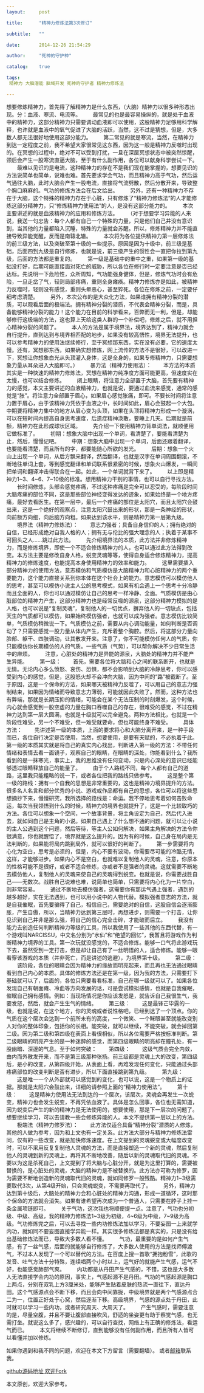 ```yaml
---
layout:     post

title:      "精神力修炼法第3次修订"

subtitle:   ""

date:       2014-12-26 21:54:29

author:     "死神的守护神"

catalog:    true

tags:
 精神力 大脑潜能 脑域开发 死神的守护者 精神力修炼法

---
```




想要修炼精神力，首先得了解精神力是什么东西，（大脑）精神力以很多种形态出现。分：血液、寒流、电流等。
　　最常见的也是最容易操纵的，就是处于血液中的精神力，这部分精神力只需要调动血液即可以使用，这股精神力足够用科学解释，也许就是血液中的氧气促进了大脑的活跃，当然，这不过是猜想，但是，大多数人都无法很好地使用这部分能力。
　　第二常见的就是寒流，当然，在精神力到达一定程度之前，我不希望大家很常见这东西，因为这一般是精神力反噬时出现的。在冥想的过程中，绝对不可以受到打扰，一旦在深层冥想状态中被突然惊醒，颈后会产生一股寒流直逼大脑，至于有什么副作用，各位可以献身科学尝试一下。
　　最难以见识的是电流，这种精神力的存在不是我们现在能掌握的，想要见识的方法说简单也简单，说难也难。首先要求学会气功，而且精神力高于气功，然后运气通往大脑，此时大脑会产生一股电流，直接将气流劈散，然后分散开来，导致整个胸口麻麻的。气功的修炼方法会在后文给出。
　　另外，还有一种精神力不存在于大脑，这个特殊的精神力存在于心脏，只有修炼了“精神力修炼法”的人才能修炼这部分精神力，只“修炼精神力使用法”的人，是没有这部分能力的。
　　本次主要讲述的就是血液精神力的应用和修炼方法。
　　（对于想要学习异能的人来说，我送一句忠告：每个人都有自己一个特殊的力量，只是他们自己并没有意识到，当其他的力量都陷入沉睡，特殊的力量就会苏醒。所以，修炼精神力并不能直接导致异能觉醒，反而是南辕北辙。
　　本次将为各位提供精神力第一层修炼法的前三级方法，以及突破至第十级的一些提示。原因是因为十级中，前三级是基础，后面四到九级是自行修炼，也就是说，前三级产生的惯性会一直把你拉到第九级，后面的方法都是重复的。
　　第一级是基础中的重中之重，如果第一级的基础没打好，后期可能直接面对死亡的威胁，所以各位在修行时一定要注意是否已经达标。先说明一下危险性，众所周知，气功能强身健体，但是，修炼气功时会有危险，一旦走岔了气，轻则局部疼痛，重则全身瘫痪。精神力修炼亦是如此，被精神力反噬时，轻则没有感觉，重则头晕恶心，甚至猝死。各位在修炼之前，一定要仔细考虑清楚。
　　另外，本次公布的是大众化方法，如果谁拥有精神分裂的潜质，可以观看后面的极端法。拥有精神分裂的潜质，不代表会精神分裂，而是，具备能够精神分裂的能力！这个能力在目前的科学看来，百弊而无一利，但是，却能够修行这极端的方法，这也算上天给这类人群的一个补偿吧，修炼之后，就不用担心精神分裂的问题了。
　　本人的方法是属于境界法，境界达到了，精神力就会自行提升，直到达到与境界相匹配的地步，如果没有较高悟性，境界无法提升，也可以参考精神力的使用法继续修行，至于冥想那东西，实在没有必要，它的速度太慢。还有，冥想那东西，如果确实想修炼，网上流传的方法不是很好，可以改进一下，冥想让你想象白光从头顶灌入身体，这是全身的，如果专修精神力，只需要想象力量从耳朵进入大脑即可。）
　　暴力法（精神力使用法）：
　　本方法的本质其实是一种快速的精神力修炼法，冥想在精神力纯净度方面可能更高，但速度实在太慢，也可以结合修炼。
　　闭上眼睛，将注意力全部置于大脑，首先要有精神力的感觉，本文主要讲述的血液精神力，也就是说，要通过血流来感觉，通常的感觉是“胀”。将注意力全部置于眉心，如果眉心感觉胀痛，即可。不要长时间将注意力置于眉心，由于该精神力凭依于血液之中，长时间如此，眉心会鼓起一个大包。中期要将精神力集中的地方从眉心变为头顶，如果在头顶将精神力形成一个漩涡，可以在短时间内提高自身思考速度，后遗症精神涣散，要睡上几天。后期就是前额，精神力在此形成球状区域。
　　先介绍一下使用精神力背单词法，就顺便用它做标准了。
　　初期：想象大脑中出现一个单词，看清楚了，要能看清楚为止，然后，慢慢记吧。
　　中期：想象大脑中出现一个单词，后面还跟着翻译，也要能看清楚，而且所有的字，都要能随心所欲的发光。
　　后期：想象一个火山上出现一个单词，从后方飘来翻译，然后翻译，也就是汉字在单词周围翻滚，不断地往单词上套，等到感觉翻译和单词联系很紧密的时候，想象火山爆发，一瞬间把单词和翻译冲击得联合在一起。如此，一个单词就背下来了。
　　以上即是精神力1~3、4~6、7~10级的标准。想用精神力干别的事情，也可以自行寻找方法。
　　长时间修炼，头部会感觉疼痛，不过这种疼痛是完全可以忍受的，每阶段时间大脑疼痛的部位不同，这是那些部位神经变得发达的迹象，如果始终是一个地方疼痛，最好去看医生。在第一层中，最后一个疼痛的部位是太阳穴，而且太阳穴会鼓出来，这是一个绝好的观察点，注意太阳穴鼓出来的形状，那是一条神经的形状，向前额方向细，向后脑方向粗。如果达到该水平，则是精神力第一层第九级。
　　境界法（精神力修炼法）：
　　意志力强者；具备自身信仰的人；拥有绝对的自信，已经形成绝对自我人格的人；拥有无与伦比的强大理念的人；执着于某事不可回头之人……跳过此方法。
　　先介绍境界法的本质，此方法并非修炼精神力，而是修炼境界，即使一个不适合修炼精神力的人，也可以通过此方法得到改变。本方法主要是修改自身人格，蜕变灵魂等等，使得自身适合修炼精神力，提高精神力的修炼速度，也能提高本身使用精神力的效率和能力。
　　这里需要插入部分精神力的使用方法，意志模仿和气质模仿是大脑精神力和心脏精神力的两个重要能力，这个能力直接关系到你本体在这个社会上的能力。意志模仿可以模仿他人的思考，甚至可以模仿小说主人公的思考模式，如果有机会遇上一个思考十分冷静而且全面的人，你也可以通过模仿让自己的思考一样冷静、全面。气质模仿是由心脏部位的精神力产生，这部分精神力也是经常反噬的源泉，这部分精神力模拟的是人格，也可以说是“复制灵魂”，复制他人的一切优点，摒弃他人的一切缺点，包括天生的气质都可以模仿，如果始终模仿强者，也就可以成为强者。意志模仿比较简单，气质模仿稍微说一下。气质模仿之前，需要从内心调动能量，如何判断是否调动了？只需要感觉一股力量从体内产生，充斥着整个胸腔。然后，将这部分力量向脸部、躯干、四肢调动，让其散发开来。注意了，你不可能模仿任何人的气质，你只能模仿你长期模仿的人的气质。一些气质（气势），可以帮你解决不少日常生活中的麻烦。
　　注意，心脏处的精神力是异能的源泉，大脑处的精神力并不能产生异能。
　　第一级：
　　首先，需要各位将大脑和心之间的联系断开，也就是无情。无论内心多么愤怒、哀伤、恐惧，都不会影响到大脑的冷静思考，你可以感受到内心的感觉，但是，这股怒火却不会冲向大脑，因为中间的“路”被截断了。至于原因，这是一个保命的方法，如果哪天被精神力反噬了，可以用自己的意志力强制结束，如果因为情绪而导致意志力薄弱，可能就因此失败了。然而，这种方法也有弊端，那就是长期压抑的情绪，可能会在某个无法压制的时刻爆发，这个时候，内心就会感觉到一股空虚的力量在胸口吞噬自己的存在，很难受的感觉，不过在精神力达到第一层大圆满，也就是十级就可以完全避免。两种方法相比，也就是一个阶段性难受，另一个不难受，但一难受就要命，但也可能终身不难受。
　　具体方法：
　　先讲述第一级的本质，上面的要求将心和大脑分离开来，是一种手段而已，各位自行决定是否使用，当然，想要使用，是要有天赋的，不必执着于此。第一级的本质其实就是将自己的真实内心找出，判断进入第一级的方法：不带任何情绪和表情去看一面镜子，观察自己的眼睛，在眼睛的深处，你能看到什么？我所看到的是一抹寒光，事实上，我的思维没有任何变动，只是内心深处的意识已经能够透过眼睛释放自己的能量了。
　　由于个人路线不同，每个人都有自己的道路，这里我只能粗略的说一下，或者各位把我的路线只做参考。
　　这是整个第一级的路线：拥有一个自我的思想是非常重要的，这也是精神力境界提升的方法。很多名人名言和部分优秀的小说、游戏或作品都有自己的思想，各位可以将这些思想摘抄下来，慢慢研究，我所选择的路线是：命运。我不停地思考着如何击败命运，每次当我领悟到什么的时候，精神力的境界也就提升了，这是一个比较取巧的方法。各位可以想象一个空间，一个故事背景，将主角设定为自己，然后代入进去，就如同自己是主角的小说。如果自己遇上了什么想不通的问题，就可以让小说的主人公遇到这个问题，然后等待，等主人公如何解决，如果主角解决的方法令你很满意，你也就醒悟了，境界就是这么提升的。因为有的时候，自己身在局内是无法判断的，如果能将局内跳到局外，就可以很好的判断了。
　　第一步需要将内心化为空白，思考是必须的，但是，内心不要有波动，你需要尽可能的冷酷无情，这样，才能够进步。如果内心不是空白，也就难以复制他人的灵魂，注意，你原本的性格可能不是很好，或者不适合修炼，亦或者不是强者的灵魂。这就需要不断地去模仿他人，复制他人的灵魂来使自己的灵魂得到蜕变。也就是说，你需要战胜自己——无数次。战胜自己说难也难，说简单也简单，只需要将内心化为一片空白，则非常容易。
　　通过不断地去模仿强者，这需要你有那运气遇上强者，遇到的越多越好，实在无法遇到，也可以用小说中的人物代替。模拟强者意志的方法，就是自我催眠，首先要骗得了自己，相信自己，需要绝对的自信，这股自信会逐渐膨胀，产生自傲，所以，当精神力达到第三层时，再想进步，则需要一个打击，让你见识到自己并非是那么强，将自己的信心完全击碎，才能破而后立。
　　我没有能力去创造任何判断精神力等级的工具，所以我使用了一些其他的东西代替，有一个游戏叫NARCISSU，中文名分别为“水仙”和“绝望的回忆”，我暂且将游戏作为判断精神力境界的工具。第一次玩就没感觉的，不适合修炼。能够一口气将此游戏玩下去，虽然受到一定打击，但是却让自己有了一丝明悟的人，适合修炼。能够一眼看穿该游戏的本质（并非死亡，而是讲述的逃避），为境界第十级。
　　第二级：
　　该阶段，各位的眼睛会因为精神力的缘故而明亮起来，而且再也无法通过眼睛看到自己内心的本质。具体的修炼方法还是在第一级，因为我的方法，只需要打下基础就可以了，后面的，各位只需要看看标准，自己在哪一级就可以了。如果各位发现自己有朝面瘫、冷血等方向发展的话，可是尝试模拟感情，也就是自我催眠，催眠自己拥有感情。例如：当现场情况是你应该发怒是，就告诉自己我很生气，我要发怒，然后，就会产生生气的情绪。
　　第三级：
　　这是最锋芒毕露的一级，也就是说，在这个地方，你的灵魂或者说性格吧，已经到达了一个顶点。你的气质在这个层次会达到一个前所未有的高度，一个微笑、一个眯眼甚至就能改变别人对你的整体印象，包括你的长相。能突破，就可以继续，不能突破，就会掉回第二级。因为第二级和第四级在表面上看很相似，所以各位需要严格按标准判断。第二级眼睛的明亮产生的是一种迷醉的感觉，而第四级眼睛的明亮却在瞳孔处，有一股幽暗、深邃的气息。至于如何突破：
　　第四级：
　　这级气质会完全内敛，由内而外散发开来，而不是第三级那种张扬。前三级都是灵魂上大的改变，第四级后，是小的改变，从第四级开始，从表面上看，再难发现任何变化，只能通过头部疼痛部位的改变判断是否有进步，所以下面直接跳到第九级。
　　第九级：
　　这是唯一一个从外部就可以感觉到的变化，也可以说，这是一个物质上的证据。那就是太阳穴会鼓出来，详细的请参照上面的“精神力使用法”。
　　第十级：
　　这是精神力使用法无法到达的一个层次，该层次，灵魂会再发生一次蜕变，精神力也会发生蜕变，不再凭依血液了。具体是怎么回事，各位也无需知道，因为蜕变后产生的新的精神力是无法使用的，想要使用，那是下一层次的问题了。想要继续学习，可以去请教一些会修炼异能的人。本文不提供第一层以上的方法。
　　极端法（精神力修罗法）：
　　此方法仅适合具备“精神分裂”潜质的人修炼，其他的人做为参考，因为和上文也有一定关系。此方法大部分与精神力修炼法雷同，仅有的一些改变，就是加快修炼速度。在上文提到的灵魂蜕变或大幅度改变时，可以不采用反复复制他人灵魂的方法，而是直接塑造一个新的灵魂，然后复制他人的灵魂到新的灵魂上，再将其不断地改善，随后以新的灵魂取代旧的灵魂。不要以为这是杀死自己，上文提到了将大脑与心脏分开，就是为这里打算的，需要被替换的，是心脏处的灵魂，大脑的精神力是不被替换的。此方法亦可称为修罗，因为需要不断地创造新的灵魂取代旧的灵魂，就如同修罗一般残酷。精神力1~3级需要取代3次，从第4级开始，只会灵魂蜕变，不需要再取代了。
　　另外，精神力达到第十级后，大脑处的精神力会和心脏处的精神力沟通，形成一道循环，这时那个保命的方法就会消失。如果有谁希望再次成为一个普通人，只需要在脖子上挂一条金属项链即可。
　　关于气功，这次我也将顺便提一点。注意了，气功也分初级、中级、高级，我的精神力修炼法1~3级为初级，4~6级为中级，7~9级为高级。气功修炼完之后，可以去寻找一些内功修炼法加以学习，不要妄图一上来就学内功，就如同不要妄图直接学异能一样。其实很多修炼法都是真实的，只是没有给出基础修炼法而已，导致大多数人看不懂。
　　气功，最重要的是如何产生气感，有了一丝气感，后面的就能够自行修炼了，大多数人使用的方法是找师傅渡气，不过本人发现了一个可以替代的方法。在百度上搜一首歌“拥抱粉雪”，此歌的发音、吐气方法十分特殊，连续唱两个小时以上，运气好的就能产生气感，运气不好，也能感觉肺部气爽。
　　内功都是从丹田产生气感的，不错，这也是大多数人无法直接学会内功的原因，事实上，气感起源不是丹田。气功的气感起源是胸口上两点，分别在双乳上方3厘米处，能够产生贴着皮肤的热流一直往下，直达丹田。这个气感源点会不断下移，而且会向中间靠拢，中级境界就是两个气感源点合二为一，位置正好处于心窝，然后逐渐下移。高级境界，气感的源点处于丹田，此时就可以学习一些内功，或者研究周天、大周天了。
　　产生气感时，需要注意的是，尽量空腹，并且不要让腹部直接吹风，舒适的坐姿更有助于察觉气感，也无需打坐。就说这么多了，感兴趣的，可以自行查找，网络上有正确的修炼法，看运气而已。
　　本文将继续不断修订，直到能够没有任何副作用，而且所有人皆可以看懂并加以修炼。

如果你遇到和我不同的问题，欢迎在本文下方留言（需要翻墙）。
或者[邮箱](393912540@qq.com)联系我。

[github源码地址  欢迎Fork ](https://github.com/ToBeNumber0/webpack-gulp-angular)   

本文原创，欢迎大家参考。